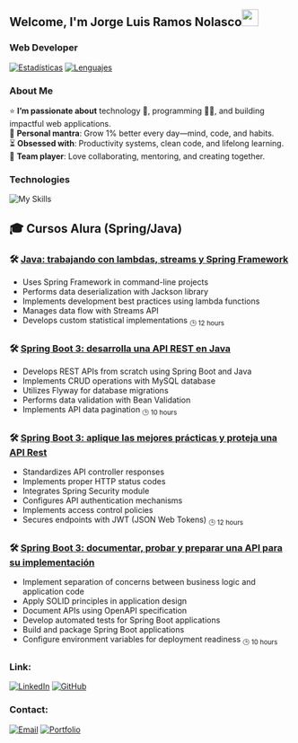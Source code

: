 ## Welcome, I'm Jorge Luis Ramos Nolasco<img width="30px" src="https://raw.githubusercontent.com/iampavangandhi/iampavangandhi/master/gifs/Hi.gif">
### Web Developer

[![Estadísticas](https://github-readme-stats.vercel.app/api?username=jolurn&show_icons=true&theme=radical&hide_border=true&include_all_commits=true)](https://github.com/jolurn)
[![Lenguajes](https://github-readme-stats.vercel.app/api/top-langs/?username=jolurn&layout=compact&theme=radical&hide_border=true)](https://github.com/jolurn)

### About Me
⭐ **I’m passionate about** technology 🤖, programming 👨‍💻, and building impactful web applications.  
🌿 **Personal mantra**: Grow 1% better every day—mind, code, and habits.  
⏳ **Obsessed with**: Productivity systems, clean code, and lifelong learning.  
🤝 **Team player**: Love collaborating, mentoring, and creating together.  

### Technologies
![My Skills](https://skillicons.dev/icons?i=html,css,js,react,nodejs,python,django,spring,firebase,postgresql,mysql,mongodb,sqlite,git,github,aws,azure,figma,wordpress,flask,tensorflow,vscode)

## 🎓 Cursos Alura (Spring/Java)

### 🛠️ [Java: trabajando con lambdas, streams y Spring Framework](https://app.aluracursos.com/course/java-trabajando-lambdas-streams-spring-framework)
- Uses Spring Framework in command-line projects
- Performs data deserialization with Jackson library
- Implements development best practices using lambda functions
- Manages data flow with Streams API
- Develops custom statistical implementations
<sub>🕒 12 hours </sub>

### 🛠️ [Spring Boot 3: desarrolla una API REST en Java](https://app.aluracursos.com/course/spring-boot-3-dessarrola-api-rest-java)
- Develops REST APIs from scratch using Spring Boot and Java
- Implements CRUD operations with MySQL database
- Utilizes Flyway for database migrations
- Performs data validation with Bean Validation
- Implements API data pagination
<sub>🕒 10 hours </sub>

### 🛠️ [Spring Boot 3: aplique las mejores prácticas y proteja una API Rest](https://app.aluracursos.com/course/spring-boot-3-aplique-mejores-practicas-proteja-api-rest)
- Standardizes API controller responses
- Implements proper HTTP status codes
- Integrates Spring Security module
- Configures API authentication mechanisms
- Implements access control policies
- Secures endpoints with JWT (JSON Web Tokens)
<sub>🕒 12 hours </sub>

### 🛠️ [Spring Boot 3: documentar, probar y preparar una API para su implementación](https://app.aluracursos.com/course/spring-boot-3-documentar-probar-preparar-api-implementacion)
- Implement separation of concerns between business logic and application code
- Apply SOLID principles in application design
- Document APIs using OpenAPI specification
- Develop automated tests for Spring Boot applications
- Build and package Spring Boot applications
- Configure environment variables for deployment readiness
<sub>🕒 10 hours </sub>

### Link:

[![LinkedIn](https://img.shields.io/badge/LinkedIn-0077B5?style=flat-square&logo=linkedin&logoColor=white)](https://www.linkedin.com/in/jramosn/)
[![GitHub](https://img.shields.io/badge/GitHub-181717?style=flat-square&logo=github&logoColor=white)](https://github.com/jolurn)

### Contact:

[![Email](https://img.shields.io/badge/Email-D14836?style=flat-square&logo=gmail&logoColor=white)](jolurn7@gmail.com)
[![Portfolio](https://img.shields.io/badge/Portfolio-FF5722?style=flat-square&logo=google-chrome&logoColor=white)](https://yourportfolio.com)


